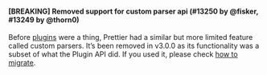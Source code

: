 #### [BREAKING] Removed support for custom parser api (#13250 by @fisker, #13249 by @thorn0)

Before [plugins](/docs/en/plugins.html) were a thing, Prettier had a similar but more limited feature called custom parsers. It’s been removed in v3.0.0 as its functionality was a subset of what the Plugin API did. If you used it, please check [how to migrate](/docs/en/api.html#custom-parser-api).
